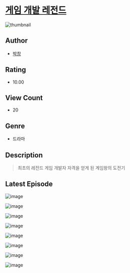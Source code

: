 # [게임 개발 레전드](https://comic.naver.com/bestChallenge/list?titleId=811345)
![thumbnail](https://image-comic.pstatic.net/user_contents_data/challenge_comic/2023/05/25/308873/upload_7293919772505630257_480x623.jpeg)

## Author
- [박창](https://comic.naver.com/artistTitle?id=308873)

## Rating
- 10.00

## View Count
- 20

## Genre
- 드라마

## Description
> 최초의 레전드 게임 개발자 자격을 얻게 된 계임왕의 도전기


## Latest Episode
![image](https://image-comic.pstatic.net/user_contents_data/challenge_comic/2023/05/25/308873/upload_3472891246184325426.jpeg)

![image](https://image-comic.pstatic.net/user_contents_data/challenge_comic/2023/05/25/308873/upload_7291716346052818998.jpeg)

![image](https://image-comic.pstatic.net/user_contents_data/challenge_comic/2023/05/25/308873/upload_3690526396778623076.jpeg)

![image](https://image-comic.pstatic.net/user_contents_data/challenge_comic/2023/05/25/308873/upload_7005408801859188277.jpeg)

![image](https://image-comic.pstatic.net/user_contents_data/challenge_comic/2023/05/25/308873/upload_4135259075395991394.jpeg)

![image](https://image-comic.pstatic.net/user_contents_data/challenge_comic/2023/05/25/308873/upload_4121748452608009520.jpeg)

![image](https://image-comic.pstatic.net/user_contents_data/challenge_comic/2023/05/25/308873/upload_7161674713639838822.jpeg)

![image](https://image-comic.pstatic.net/user_contents_data/challenge_comic/2023/05/25/308873/upload_3487304769980228450.jpeg)
